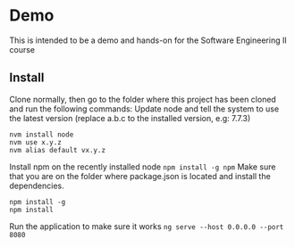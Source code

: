 # Demo

This is intended to be a demo and hands-on for the Software Engineering II course

## Install

Clone normally, then go to the folder where this project has been cloned and run the following commands:
Update node and tell the system to use the latest version (replace a.b.c to the installed version, e.g: 7.7.3)
```
nvm install node
nvm use x.y.z
nvm alias default vx.y.z
```
Install npm on the recently installed node
`npm install -g npm`
Make sure that you are on the folder where package.json is located and install the dependencies.
```
npm install -g
npm install
```
Run the application to make sure it works
`ng serve --host 0.0.0.0 --port 8080 `
